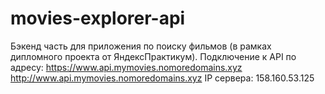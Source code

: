 # movies-explorer-api
Бэкенд часть для приложения по поиску фильмов (в рамках дипломного проекта от ЯндексПрактикум).
Подключение к API по адресу:
https://www.api.mymovies.nomoredomains.xyz
http://www.api.mymovies.nomoredomains.xyz
IP сервера: 158.160.53.125
